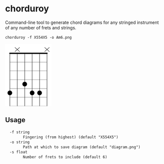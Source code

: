 # chorduroy

Command-line tool to generate chord diagrams for any stringed instrument of any number of frets and strings.


```shell
chorduroy -f X554X5 -o Am6.png
```

<img src="./demo.png" width=150 />


## Usage

```
  -f string
    	Fingering (from highest) (default "X554X5")
  -o string
    	Path at which to save diagram (default "diagram.png")
  -s float
    	Number of frets to include (default 6)
```

